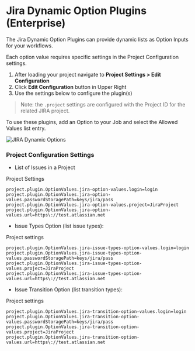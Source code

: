 # Jira Dynamic Option Plugins (Enterprise)

The Jira Dynamic Option Plugins can provide dynamic lists as Option Inputs for your workflows.

Each option value requires specific settings in the Project Configuration settings.

1. After loading your project navigate to **Project Settings > Edit Configuration**
1. Click **Edit Configuration** button in Upper Right
1. Use the settings below to configure the plugin(s)
> Note: the `.project` settings are configured with the Project ID for the related JIRA project.

To use these plugins, add an Option to your Job and select the Allowed Values list entry.

![JIRA Dynamic Options](@assets/img/jira-options.png)

### Project Configuration Settings

* List of Issues in a Project

Project Settings
```
project.plugin.OptionValues.jira-option-values.login=login
project.plugin.OptionValues.jira-option-values.passwordStoragePath=keys/jira/pass
project.plugin.OptionValues.jira-option-values.project=JiraProject
project.plugin.OptionValues.jira-option-values.url=https\://test.atlassian.net
```

* Issue Types Option (list issue types):

Project settings
```
project.plugin.OptionValues.jira-issue-types-option-values.login=login
project.plugin.OptionValues.jira-issue-types-option-values.passwordStoragePath=keys/jira/pass
project.plugin.OptionValues.jira-issue-types-option-values.project=JiraProject
project.plugin.OptionValues.jira-issue-types-option-values.url=https\://test.atlassian.net
```

* Issue Transition Option  (list transition types):

Project settings
```
project.plugin.OptionValues.jira-transition-option-values.login=login
project.plugin.OptionValues.jira-transition-option-values.passwordStoragePath=keys/jira/pass
project.plugin.OptionValues.jira-transition-option-values.project=JiraProject
project.plugin.OptionValues.jira-transition-option-values.url=https\://test.atlassian.net
```
